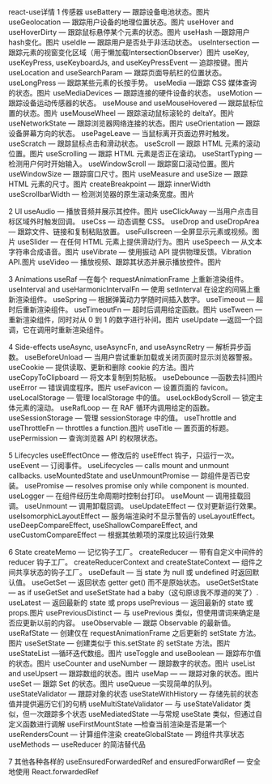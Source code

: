 react-use详情
1 传感器
useBattery — 跟踪设备电池状态。图片
useGeolocation — 跟踪用户设备的地理位置状态。图片
useHover and useHoverDirty — 跟踪鼠标悬停某个元素的状态。图片
useHash —跟踪用户hash变化。图片
useIdle — 跟踪用户是否处于非活动状态。
useIntersection — 跟踪元素的视窗变化区域（用于懒加载IntersectionObserver）图片
useKey, useKeyPress, useKeyboardJs, and useKeyPressEvent — 追踪按键。图片
useLocation and useSearchParam — 跟踪页面导航栏的位置状态。
useLongPress — 跟踪某些元素的长按手势。
useMedia —跟踪 CSS 媒体查询的状态。图片
useMediaDevices — 跟踪连接的硬件设备的状态。
useMotion — 跟踪设备运动传感器的状态。
useMouse and useMouseHovered — 跟踪鼠标位置的状态。图片
useMouseWheel — 跟踪滚动鼠标滚轮的 deltaY。图片
useNetworkState — 跟踪浏览器网络连接的状态。图片
useOrientation — 跟踪设备屏幕方向的状态。
usePageLeave — 当鼠标离开页面边界时触发。
useScratch — 跟踪鼠标点击和滑动状态。
useScroll — 跟踪 HTML 元素的滚动位置。图片
useScrolling — 跟踪 HTML 元素是否正在滚动。
useStartTyping — 检测用户何时开始输入。
useWindowScroll — 跟踪窗口滚动位置。图片
useWindowSize — 跟踪窗口尺寸。图片
useMeasure and useSize — 跟踪 HTML 元素的尺寸。图片
createBreakpoint — 跟踪 innerWidth
useScrollbarWidth — 检测浏览器的原生滚动条宽度。图片

2 UI
useAudio — 播放音频并展示其控件。图片
useClickAway —当用户点击目标区域外时触发回调。
useCss — 动态调整 CSS。
useDrop and useDropArea — 跟踪文件、链接和复制粘贴放置。
useFullscreen —全屏显示元素或视频。图片
useSlider — 在任何 HTML 元素上提供滑动行为。图片
useSpeech — 从文本字符串合成语音。图片
useVibrate — 使用振动 API 提供物理反馈。Vibration API.图片
useVideo — 播放视频、跟踪其状态并展示播放控件。图片

3 Animations
useRaf —在每个 requestAnimationFrame 上重新渲染组件。
useInterval and useHarmonicIntervalFn — 使用 setInterval 在设定的间隔上重新渲染组件。
useSpring — 根据弹簧动力学随时间插入数字。
useTimeout — 超时后重新渲染组件。
useTimeoutFn — 超时后调用给定函数。图片
useTween — 重新渲染组件，同时对从 0 到 1 的数字进行补间。图片
useUpdate —返回一个回调，它在调用时重新渲染组件。

4 Side-effects
useAsync, useAsyncFn, and useAsyncRetry — 解析异步函数。
useBeforeUnload — 当用户尝试重新加载或关闭页面时显示浏览器警报。
useCookie — 提供读取、更新和删除 cookie 的方法。图片
useCopyToClipboard — 将文本复制到剪贴板。
useDebounce —函数去抖]图片
useError — 错误调度程序。图片
useFavicon — 设置页面的 favicon。
useLocalStorage — 管理 localStorage 中的值。
useLockBodyScroll — 锁定主体元素的滚动。
useRafLoop — 在 RAF 循环内调用给定的函数。
useSessionStorage — 管理 sessionStorage 中的值。
useThrottle and useThrottleFn — throttles a function.图片
useTitle — 置页面的标题。
usePermission — 查询浏览器 API 的权限状态。

5 Lifecycles
useEffectOnce — 修改后的 useEffect 钩子，只运行一次。
useEvent — 订阅事件。
useLifecycles — calls mount and unmount callbacks.
useMountedState and useUnmountPromise — 踪组件是否已安装。
usePromise — resolves promise only while component is mounted.
useLogger — 在组件经历生命周期时控制台打印。
useMount — 调用挂载回调。
useUnmount — 调用卸载回调。
useUpdateEffect — 仅对更新运行效果。
useIsomorphicLayoutEffect — 服务端渲染时不显示警告的 useLayoutEffect。
useDeepCompareEffect, useShallowCompareEffect, and useCustomCompareEffect — 根据其依赖项的深度比较运行效果

6 State
createMemo — 记忆钩子工厂。
createReducer — 带有自定义中间件的 reducer 钩子工厂。
createReducerContext and createStateContext — 组件之间共享状态的钩子工厂。
useDefault — 当 state 为 null 或 undefined 时返回默认值。
useGetSet — 返回状态 getter get() 而不是原始状态。
useGetSetState — as if useGetSet and useSetState had a baby（这句原谅我不厚道的笑了）.
useLatest — 返回最新的 state 或 props
usePrevious — 返回最新的  state 或 props.图片
usePreviousDistinct — 与 usePrevious 类似，但使用谓词来确定是否应更新以前的内容。
useObservable — 跟踪 Observable 的最新值。
useRafState — 创建仅在 requestAnimationFrame 之后更新的 setState 方法。图片
useSetState — 创建类似于 this.setState 的 setState 方法。图片
useStateList —循环迭代数组。图片
useToggle and useBoolean — 跟踪布尔值的状态。图片
useCounter and useNumber — 跟踪数字的状态。图片
useList and useUpsert — 跟踪数组的状态。图片
useMap — — 跟踪对象的状态。图片
useSet — 跟踪 Set 的状态。图片
useQueue —实现简单的队列。
useStateValidator — 跟踪对象的状态
useStateWithHistory — 存储先前的状态值并提供遍历它们的句柄
useMultiStateValidator — 与 useStateValidator 类似，但一次跟踪多个状态
useMediatedState —与常规 useState 类似，但通过自定义函数进行调解
useFirstMountState —检查当前渲染是否是第一个
useRendersCount — 计算组件渲染
createGlobalState — 跨组件共享状态
useMethods — useReducer 的简洁替代品

7 其他各种各样的
useEnsuredForwardedRef and ensuredForwardRef — 安全地使用 React.forwardedRef